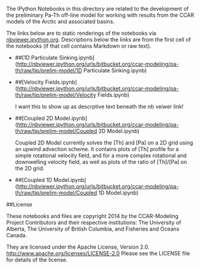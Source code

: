 The IPython Notebooks in this directory are related to the
development of the preliminary Pa-Th off-line model for working with
results from the CCAR models of the Arctic and associated basins.

The links below are to static renderings of the notebooks via
[nbviewer.ipython.org](http://nbviewer.ipython.org/).
Descriptions below the links are from the first cell of the notebooks
(if that cell contains Markdown or raw text).

* ##[1D Particulate Sinking.ipynb](http://nbviewer.ipython.org/urls/bitbucket.org/ccar-modeling/pa-th/raw/tip/prelim-model/1D Particulate Sinking.ipynb)  
    
* ##[Velocity Fields.ipynb](http://nbviewer.ipython.org/urls/bitbucket.org/ccar-modeling/pa-th/raw/tip/prelim-model/Velocity Fields.ipynb)  
    
    I want this to show up as descrptive text beneath the nb veiwer link!  

* ##[Coupled 2D Model.ipynb](http://nbviewer.ipython.org/urls/bitbucket.org/ccar-modeling/pa-th/raw/tip/prelim-model/Coupled 2D Model.ipynb)  
    
    Coupled 2D Model currently solves the [Th] and [Pa] on a 2D grid using an upwind advection scheme. It contains plots of [Th] profile for a simple rotational velocity field, and for a more complex rotational and downwelling velocity field, as well as plots of the ratio of [Th]/[Pa] on the 2D grid.  

* ##[Coupled 1D Model.ipynb](http://nbviewer.ipython.org/urls/bitbucket.org/ccar-modeling/pa-th/raw/tip/prelim-model/Coupled 1D Model.ipynb)  
    

##License

These notebooks and files are copyright 2014
by the CCAR-Modeling Project Contributors
and their respective institutions: The University of Alberta,
The University of British Columbia,
and Fisheries and Oceans Canada.

They are licensed under the Apache License, Version 2.0.
http://www.apache.org/licenses/LICENSE-2.0
Please see the LICENSE file for details of the license.
